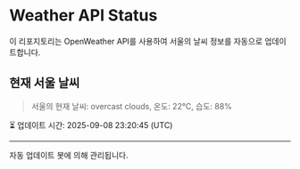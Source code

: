 
# Weather API Status

이 리포지토리는 OpenWeather API를 사용하여 서울의 날씨 정보를 자동으로 업데이트합니다.

## 현재 서울 날씨
> 서울의 현재 날씨: overcast clouds, 온도: 22°C, 습도: 88%

⏳ 업데이트 시간: 2025-09-08 23:20:45 (UTC)

---
자동 업데이트 봇에 의해 관리됩니다.
